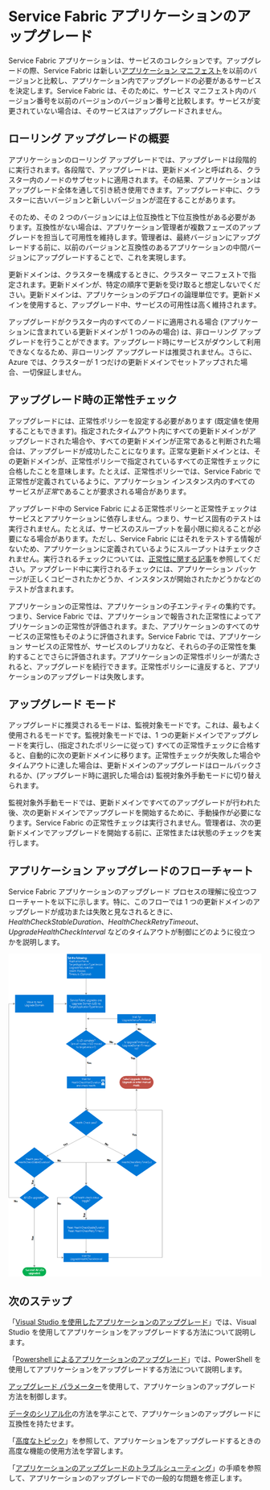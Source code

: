 <properties
   pageTitle="Service Fabric アプリケーションのアップグレード | Microsoft Azure"
   description="この記事では、アップグレード モードの選択や正常性チェックの実行など、Service Fabric アプリケーションのアップグレードの概要を紹介します。"
   services="service-fabric"
   documentationCenter=".net"
   authors="mani-ramaswamy"
   manager="timlt"
   editor=""/>

<tags
   ms.service="service-fabric"
   ms.devlang="dotnet"
   ms.topic="article"
   ms.tgt_pltfrm="NA"
   ms.workload="NA"
   ms.date="02/04/2016"
   ms.author="subramar"/>


# Service Fabric アプリケーションのアップグレード

Service Fabric アプリケーションは、サービスのコレクションです。アップグレードの際、Service Fabric は新しい[アプリケーション マニフェスト](service-fabric-application-model.md#describe-an-application)を以前のバージョンと比較し、アプリケーション内でアップグレードの必要があるサービスを決定します。Service Fabric は、そのために、サービス マニフェスト内のバージョン番号を以前のバージョンのバージョン番号と比較します。サービスが変更されていない場合は、そのサービスはアップグレードされません。

## ローリング アップグレードの概要

アプリケーションのローリング アップグレードでは、アップグレードは段階的に実行されます。各段階で、アップグレードは、更新ドメインと呼ばれる、クラスター内のノードのサブセットに適用されます。その結果、アプリケーションはアップグレード全体を通して引き続き使用できます。アップグレード中に、クラスターに古いバージョンと新しいバージョンが混在することがあります。

そのため、その 2 つのバージョンには上位互換性と下位互換性がある必要があります。互換性がない場合は、アプリケーション管理者が複数フェーズのアップグレードを担当して可用性を維持します。管理者は、最終バージョンにアップグレードする前に、以前のバージョンと互換性のあるアプリケーションの中間バージョンにアップグレードすることで、これを実現します。

更新ドメインは、クラスターを構成するときに、クラスター マニフェストで指定されます。更新ドメインが、特定の順序で更新を受け取ると想定しないでください。更新ドメインは、アプリケーションのデプロイの論理単位です。更新ドメインを使用すると、アップグレード中、サービスの可用性は高く維持されます。

アップグレードがクラスター内のすべてのノードに適用される場合 (アプリケーションに含まれている更新ドメインが 1 つのみの場合) は、非ローリング アップグレードを行うことができます。アップグレード時にサービスがダウンして利用できなくなるため、非ローリング アップグレードは推奨されません。さらに、Azure では、クラスターが 1 つだけの更新ドメインでセットアップされた場合、一切保証しません。

## アップグレード時の正常性チェック

アップグレードには、正常性ポリシーを設定する必要があります (既定値を使用することもできます)。指定されたタイムアウト内にすべての更新ドメインがアップグレードされた場合や、すべての更新ドメインが正常であると判断された場合は、アップグレードが成功したことになります。正常な更新ドメインとは、その更新ドメインが、正常性ポリシーで指定されているすべての正常性チェックに合格したことを意味します。たとえば、正常性ポリシーでは、Service Fabric で正常性が定義されているように、アプリケーション インスタンス内のすべてのサービスが*正常*であることが要求される場合があります。

アップグレード中の Service Fabric による正常性ポリシーと正常性チェックはサービスとアプリケーションに依存しません。つまり、サービス固有のテストは実行されません。たとえば、サービスのスループットを最小限に抑えることが必要になる場合があります。ただし、Service Fabric にはそれをテストする情報がないため、アプリケーションに定義されているようにスループットはチェックされません。実行されるチェックについては、[正常性に関する記事](service-fabric-health-introduction.md)を参照してください。アップグレード中に実行されるチェックには、アプリケーション パッケージが正しくコピーされたかどうか、インスタンスが開始されたかどうかなどのテストが含まれます。

アプリケーションの正常性は、アプリケーションの子エンティティの集約です。つまり、Service Fabric では、アプリケーションで報告された正常性によってアプリケーションの正常性が評価されます。また、アプリケーションのすべてのサービスの正常性もそのように評価されます。Service Fabric では、アプリケーション サービスの正常性が、サービスのレプリカなど、それらの子の正常性を集約することでさらに評価されます。アプリケーションの正常性ポリシーが満たされると、アップグレードを続行できます。正常性ポリシーに違反すると、アプリケーションのアップグレードは失敗します。

## アップグレード モード

アップグレードに推奨されるモードは、監視対象モードです。これは、最もよく使用されるモードです。監視対象モードでは、1 つの更新ドメインでアップグレードを実行し、(指定されたポリシーに従って) すべての正常性チェックに合格すると、自動的に次の更新ドメインに移ります。正常性チェックが失敗した場合やタイムアウトに達した場合は、更新ドメインのアップグレードはロールバックされるか、(アップグレード時に選択した場合は) 監視対象外手動モードに切り替えられます。

監視対象外手動モードでは、更新ドメインですべてのアップグレードが行われた後、次の更新ドメインでアップグレードを開始するために、手動操作が必要になります。Service Fabric の正常性チェックは実行されません。管理者は、次の更新ドメインでアップグレードを開始する前に、正常性または状態のチェックを実行します。

## アプリケーション アップグレードのフローチャート

Service Fabric アプリケーションのアップグレード プロセスの理解に役立つフローチャートを以下に示します。特に、このフローでは 1 つの更新ドメインのアップグレードが成功または失敗と見なされるときに、*HealthCheckStableDuration*、*HealthCheckRetryTimeout*、*UpgradeHealthCheckInterval* などのタイムアウトが制御にどのように役立つかを説明します。

![Service Fabric アプリケーションのアップグレード プロセス][image]


## 次のステップ

「[Visual Studio を使用したアプリケーションのアップグレード](service-fabric-application-upgrade-tutorial.md)」では、Visual Studio を使用してアプリケーションをアップグレードする方法について説明します。

「[Powershell によるアプリケーションのアップグレード](service-fabric-application-upgrade-tutorial-powershell.md)」では、PowerShell を使用してアプリケーションをアップグレードする方法について説明します。

[アップグレード パラメーター](service-fabric-application-upgrade-parameters.md)を使用して、アプリケーションのアップグレード方法を制御します。

[データのシリアル化](service-fabric-application-upgrade-data-serialization.md)の方法を学ぶことで、アプリケーションのアップグレードに互換性を持たせます。

「[高度なトピック](service-fabric-application-upgrade-advanced.md)」を参照して、アプリケーションをアップグレードするときの高度な機能の使用方法を学習します。

「[アプリケーションのアップグレードのトラブルシューティング](service-fabric-application-upgrade-troubleshooting.md)」の手順を参照して、アプリケーションのアップグレードでの一般的な問題を修正します。
 


[image]: media/service-fabric-application-upgrade/service-fabric-application-upgrade-flowchart.png

<!---HONumber=AcomDC_0211_2016-->